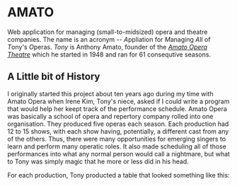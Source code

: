 AMATO
=====

Web application for managing (small-to-midsized) opera and theatre companies.   The name is an acronym -- *A*ppliation for *M*anaging *A*ll of *T*ony's *O*peras.  _Tony_ is Anthony Amato, founder of the
*[Amato Opera Theatre](https://en.wikipedia.org/wiki/Amato_Opera)*
which he started in 1948 and ran for 61 consequtive seasons.


A Little bit of History
-----------------------

I originally started this project about ten years ago during my time with Amato Opera when Irene Kim, Tony's niece, asked if I could write a program that would help her keept track of the performance schedule.   Amato Opera was basically a school of opera and repertory company rolled into one organisation. They produced five operas each season.  Each production had 12 to 15 shows, with each show having, potentially, a different cast from any of the others.  Thus, there were many opportunities for emerging singers to learn and perform many operatic roles.  It also made scheduling all of those performances into what any normal person would call a nightmare, but what to Tony was simply magic that he more or less did in his head.

For each production, Tony producted a table that looked something like this:

